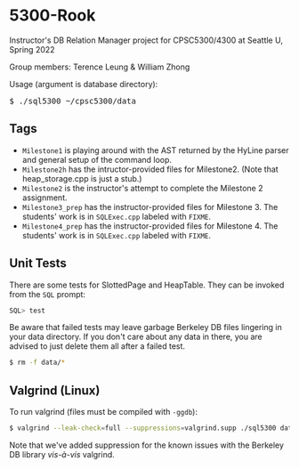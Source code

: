 # 5300-Rook
Instructor's DB Relation Manager project for CPSC5300/4300 at Seattle U, Spring 2022

Group members: Terence Leung & William Zhong

Usage (argument is database directory):
<pre>
$ ./sql5300 ~/cpsc5300/data
</pre>

## Tags
- <code>Milestone1</code> is playing around with the AST returned by the HyLine parser and general setup of the command loop.
- <code>Milestone2h</code> has the intructor-provided files for Milestone2. (Note that heap_storage.cpp is just a stub.)
- <code>Milestone2</code> is the instructor's attempt to complete the Milestone 2 assignment.
- <code>Milestone3_prep</code> has the instructor-provided files for Milestone 3. The students' work is in <code>SQLExec.cpp</code> labeled with <code>FIXME</code>.
- <code>Milestone4_prep</code> has the instructor-provided files for Milestone 4. The students' work is in <code>SQLExec.cpp</code> labeled with <code>FIXME</code>.
## Unit Tests
There are some tests for SlottedPage and HeapTable. They can be invoked from the <code>SQL</code> prompt:
```sql
SQL> test
```
Be aware that failed tests may leave garbage Berkeley DB files lingering in your data directory. If you don't care about any data in there, you are advised to just delete them all after a failed test.
```sh
$ rm -f data/*
```

## Valgrind (Linux)
To run valgrind (files must be compiled with <code>-ggdb</code>):
```sh
$ valgrind --leak-check=full --suppressions=valgrind.supp ./sql5300 data
```
Note that we've added suppression for the known issues with the Berkeley DB library <em>vis-à-vis</em> valgrind.
